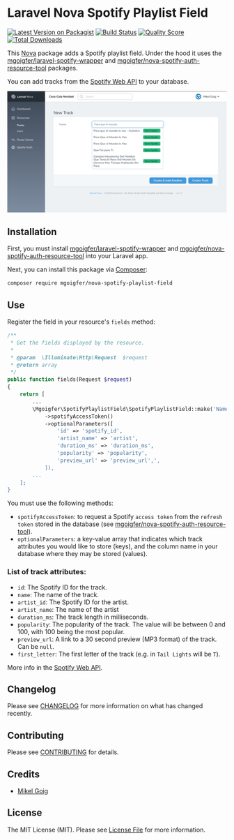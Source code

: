# Laravel Nova Spotify Playlist Field

[![Latest Version on Packagist](https://img.shields.io/packagist/v/mgoigfer/nova-spotify-playlist-field.svg?style=flat-square)](https://packagist.org/packages/mgoigfer/nova-spotify-playlist-field)
[![Build Status](https://img.shields.io/travis/mgoigfer/nova-spotify-playlist-field/master.svg?style=flat-square)](https://travis-ci.org/mgoigfer/nova-spotify-playlist-field)
[![Quality Score](https://img.shields.io/scrutinizer/g/mgoigfer/nova-spotify-playlist-field.svg?style=flat-square)](https://scrutinizer-ci.com/g/mgoigfer/nova-spotify-playlist-field)
[![Total Downloads](https://img.shields.io/packagist/dt/mgoigfer/nova-spotify-playlist-field.svg?style=flat-square)](https://packagist.org/packages/mgoigfer/nova-spotify-playlist-field)

This [Nova](https://nova.laravel.com/) package adds a Spotify playlist field. Under the hood it uses the [mgoigfer/laravel-spotify-wrapper](https://github.com/mgoigfer/laravel-spotify-wrapper) and [mgoigfer/nova-spotify-auth-resource-tool](https://github.com/mgoigfer/nova-spotify-auth-resource-tool) packages.

You can add tracks from the [Spotify Web API](https://developer.spotify.com/documentation/web-api/) to your database.

![Laravel Nova Spotify Playlist Field](./docs/screenshot.png)

## Installation

First, you must install [mgoigfer/laravel-spotify-wrapper](https://github.com/mgoigfer/laravel-spotify-wrapper) and [mgoigfer/nova-spotify-auth-resource-tool](https://github.com/mgoigfer/nova-spotify-auth-resource-tool) into your Laravel app.

Next, you can install this package via [Composer](https://getcomposer.org/):

```bash
composer require mgoigfer/nova-spotify-playlist-field
```

## Use

Register the field in your resource's `fields` method:

```php
/**
 * Get the fields displayed by the resource.
 *
 * @param  \Illuminate\Http\Request  $request
 * @return array
 */
public function fields(Request $request)
{
    return [
        ...
        \Mgoigfer\SpotifyPlaylistField\SpotifyPlaylistField::make('Name')
            ->spotifyAccessToken()
            ->optionalParameters([
                'id' => 'spotify_id',
                'artist_name' => 'artist',
                'duration_ms' => 'duration_ms',
                'popularity' => 'popularity',
                'preview_url' => 'preview_url',',
            ]),
        ...
    ];
}
```

You must use the following methods:

* `spotifyAccessToken`: to request a Spotify `access token` from the `refresh token` stored in the database (see [mgoigfer/nova-spotify-auth-resource-tool](https://github.com/mgoigfer/nova-spotify-auth-resource-tool)).
* `optionalParameters`: a key-value array that indicates which track attributes you would like to store (keys), and the column name in your database where they may be stored (values).

### List of track attributes:

* `id`: The Spotify ID for the track.
* `name`: The name of the track.
* `artist_id`: The Spotify ID for the artist.
* `artist_name`: The name of the artist
* `duration_ms`: The track length in milliseconds.
* `popularity`: The popularity of the track. The value will be between 0 and 100, with 100 being the most popular.
* `preview_url`: A link to a 30 second preview (MP3 format) of the track. Can be `null`.
* `first_letter`: The first letter of the track (e.g. in `Tail Lights` will be `T`).

More info in the [Spotify Web API](https://developer.spotify.com/documentation/web-api/reference/tracks/get-track/).

## Changelog

Please see [CHANGELOG](CHANGELOG.md) for more information on what has changed recently.

## Contributing

Please see [CONTRIBUTING](CONTRIBUTING.md) for details.

## Credits

- [Mikel Goig](https://github.com/mgoigfer)

## License

The MIT License (MIT). Please see [License File](LICENSE.md) for more information.
